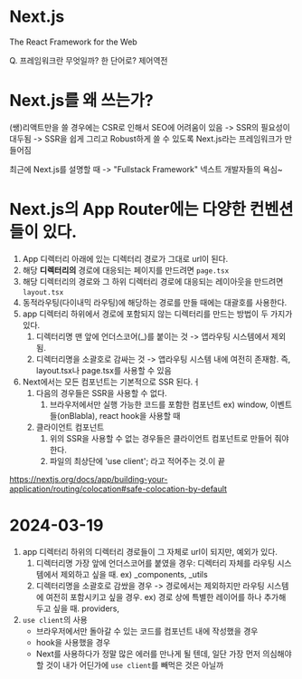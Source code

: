 # Next.js

The React Framework for the Web

Q. 프레임워크란 무엇일까?
한 단어로? 제어역전

# Next.js를 왜 쓰는가?

(쌩)리액트만을 쓸 경우에는 CSR로 인해서 SEO에 어려움이 있음
-> SSR의 필요성이 대두됨
-> SSR을 쉽게 그리고 Robust하게 쓸 수 있도록 Next.js라는 프레임워크가 만들어짐

최근에 Next.js를 설명할 때
-> "Fullstack Framework" 넥스트 개발자들의 욕심~

# Next.js의 App Router에는 다양한 컨벤션들이 있다.

1. App 디렉터리 아래에 있는 디렉터리 경로가 그대로 url이 된다.
2. 해당 **디렉터리의** 경로에 대응되는 페이지를 만드려면 `page.tsx`
3. 해당 디렉터리의 경로와 그 하위 디렉터리 경로에 대응되는 레이아웃을 만드려면 `layout.tsx`
4. 동적라우팅(다이내믹 라우팅)에 해당하는 경로를 만들 때에는 대괄호를 사용한다.
5. app 디렉터리 하위에서 경로에 포함되지 않는 디렉터리를 만드는 방법이 두 가지가 있다.
   1. 디렉터리명 맨 앞에 언더스코어(\_)를 붙이는 것 -> 앱라우팅 시스템에서 제외됨.
   2. 디렉터리명을 소괄호로 감싸는 것 -> 앱라우팅 시스템 내에 여전히 존재함. 즉, layout.tsx나 page.tsx를 사용할 수 있음
6. Next에서는 모든 컴포넌트는 기본적으로 SSR 된다.ㅓ
   1. 다음의 경우들은 SSR을 사용할 수 없다.
      1. 브라우저에서만 실행 가능한 코드를 포함한 컴포넌트 ex) window, 이벤트들(onBlabla), react hook을 사용할 때
   2. 클라이언트 컴포넌트
      1. 위의 SSR을 사용할 수 없는 경우들은 클라이언트 컴포넌트로 만들어 줘야 한다.
      2. 파일의 최상단에 'use client'; 라고 적어주는 것.이 끝

https://nextjs.org/docs/app/building-your-application/routing/colocation#safe-colocation-by-default

# 2024-03-19

1. app 디렉터리 하위의 디렉터리 경로들이 그 자체로 url이 되지만, 예외가 있다.
   1. 디렉터리명 가장 앞에 언더스코어를 붙였을 경우: 디렉터리 자체를 라우팅 시스템에서 제외하고 싶을 때. ex) \_components, \_utils
   2. 디렉터리명을 소괄호로 감쌌을 경우 -> 경로에서는 제외하지만 라우팅 시스템에 여전히 포함시키고 싶을 경우. ex) 경로 상에 특별한 레이어를 하나 추가해 두고 싶을 때. providers,
2. `use client`의 사용
   - 브라우저에서만 돌아갈 수 있는 코드를 컴포넌트 내에 작성했을 경우
   - hook을 사용했을 경우
   - Next를 사용하다가 정말 많은 에러를 만나게 될 텐데, 일단 가장 먼저 의심해야 할 것이 내가 어딘가에 `use client`를 빼먹은 것은 아닐까
